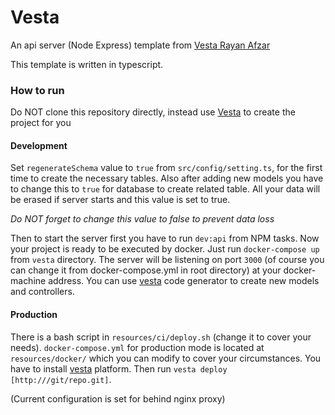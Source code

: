 # Vesta

An api server (Node Express) template from [Vesta Rayan Afzar](http://vestarayanafzar.com)

This template is written in typescript.

### How to run

Do NOT clone this repository directly, instead use [Vesta](https://github.com/VestaRayanAfzar/vesta)
 to create the project for you

#### Development
Set `regenerateSchema` value to `true` from `src/config/setting.ts`, for the first time to create the necessary tables.
Also after adding new models you have to change this to `true` for database to create related table. All your data will be erased if server starts and this value is set to true.

*Do NOT forget to change this value to false to prevent data loss*

Then to start the server first you have to run `dev:api` from NPM tasks.
Now your project is ready to be executed by docker. Just run `docker-compose up` from `vesta` directory.
The server will be listening on port `3000` (of course you can change it from docker-compose.yml in root directory) 
at your docker-machine address.
You can use [vesta](https://github.com/VestaRayanAfzar/vesta) code generator to create new models and controllers.
 
#### Production
There is a bash script in `resources/ci/deploy.sh` (change it to cover your needs).
`docker-compose.yml` for production mode is located at `resources/docker/` which you can modify to cover your circumstances.
You have to install [vesta](https://github.com/VestaRayanAfzar/vesta) platform. Then run `vesta deploy [http:///git/repo.git]`.

(Current configuration is set for behind nginx proxy)
